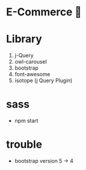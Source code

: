 # E-Commerce 🛒

# Library
1. j-Query
2. owl-carousel
3. bootstrap
4. font-awesome
5. isotope (j Query Plugin)

# sass
- npm start

# trouble
- bootstrap version 5 -> 4